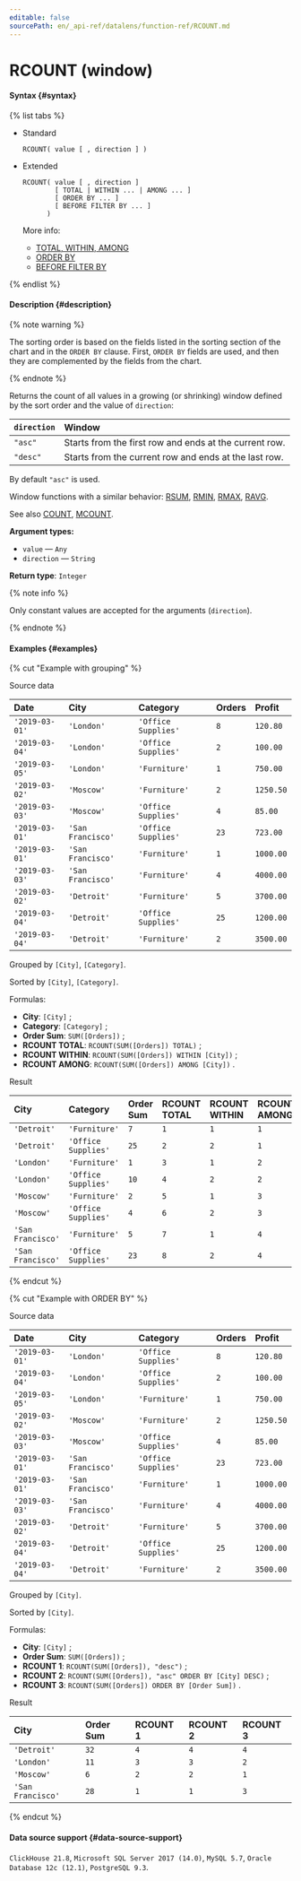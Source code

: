 ```yaml
---
editable: false
sourcePath: en/_api-ref/datalens/function-ref/RCOUNT.md
---
```


# RCOUNT (window)



#### Syntax {#syntax}

{% list tabs %}

- Standard

  ```
  RCOUNT( value [ , direction ] )
  ```

- Extended

  ```
  RCOUNT( value [ , direction ]
          [ TOTAL | WITHIN ... | AMONG ... ]
          [ ORDER BY ... ]
          [ BEFORE FILTER BY ... ]
        )
  ```

  More info:
  - [TOTAL, WITHIN, AMONG](window-functions.md#syntax-grouping)
  - [ORDER BY](window-functions.md#syntax-order-by)
  - [BEFORE FILTER BY](window-functions.md#syntax-before-filter-by)

{% endlist %}

#### Description {#description}

{% note warning %}

The sorting order is based on the fields listed in the sorting section of the chart and in the `ORDER BY` clause. First, `ORDER BY` fields are used, and then they are complemented by the fields from the chart.

{% endnote %}

Returns the count of all values in a growing (or shrinking) window defined by the sort order and the value of `direction`:

| `direction`   | Window                                                 |
|:--------------|:-------------------------------------------------------|
| `"asc"`       | Starts from the first row and ends at the current row. |
| `"desc"`      | Starts from the current row and ends at the last row.  |

By default `"asc"` is used.


Window functions with a similar behavior: [RSUM](RSUM.md), [RMIN](RMIN.md), [RMAX](RMAX.md), [RAVG](RAVG.md).

See also [COUNT](COUNT.md), [MCOUNT](MCOUNT.md).

**Argument types:**
- `value` — `Any`
- `direction` — `String`


**Return type**: `Integer`

{% note info %}

Only constant values are accepted for the arguments (`direction`).

{% endnote %}


#### Examples {#examples}

{% cut "Example with grouping" %}


Source data

| **Date**       | **City**          | **Category**        | **Orders**   | **Profit**   |
|:---------------|:------------------|:--------------------|:-------------|:-------------|
| `'2019-03-01'` | `'London'`        | `'Office Supplies'` | `8`          | `120.80`     |
| `'2019-03-04'` | `'London'`        | `'Office Supplies'` | `2`          | `100.00`     |
| `'2019-03-05'` | `'London'`        | `'Furniture'`       | `1`          | `750.00`     |
| `'2019-03-02'` | `'Moscow'`        | `'Furniture'`       | `2`          | `1250.50`    |
| `'2019-03-03'` | `'Moscow'`        | `'Office Supplies'` | `4`          | `85.00`      |
| `'2019-03-01'` | `'San Francisco'` | `'Office Supplies'` | `23`         | `723.00`     |
| `'2019-03-01'` | `'San Francisco'` | `'Furniture'`       | `1`          | `1000.00`    |
| `'2019-03-03'` | `'San Francisco'` | `'Furniture'`       | `4`          | `4000.00`    |
| `'2019-03-02'` | `'Detroit'`       | `'Furniture'`       | `5`          | `3700.00`    |
| `'2019-03-04'` | `'Detroit'`       | `'Office Supplies'` | `25`         | `1200.00`    |
| `'2019-03-04'` | `'Detroit'`       | `'Furniture'`       | `2`          | `3500.00`    |

Grouped by `[City]`, `[Category]`.

Sorted by `[City]`, `[Category]`.

Formulas:

- **City**: `[City]` ;
- **Category**: `[Category]` ;
- **Order Sum**: `SUM([Orders])` ;
- **RCOUNT TOTAL**: `RCOUNT(SUM([Orders]) TOTAL)` ;
- **RCOUNT WITHIN**: `RCOUNT(SUM([Orders]) WITHIN [City])` ;
- **RCOUNT AMONG**: `RCOUNT(SUM([Orders]) AMONG [City])` .


Result

| **City**          | **Category**        | **Order Sum**   | **RCOUNT TOTAL**   | **RCOUNT WITHIN**   | **RCOUNT AMONG**   |
|:------------------|:--------------------|:----------------|:-------------------|:--------------------|:-------------------|
| `'Detroit'`       | `'Furniture'`       | `7`             | `1`                | `1`                 | `1`                |
| `'Detroit'`       | `'Office Supplies'` | `25`            | `2`                | `2`                 | `1`                |
| `'London'`        | `'Furniture'`       | `1`             | `3`                | `1`                 | `2`                |
| `'London'`        | `'Office Supplies'` | `10`            | `4`                | `2`                 | `2`                |
| `'Moscow'`        | `'Furniture'`       | `2`             | `5`                | `1`                 | `3`                |
| `'Moscow'`        | `'Office Supplies'` | `4`             | `6`                | `2`                 | `3`                |
| `'San Francisco'` | `'Furniture'`       | `5`             | `7`                | `1`                 | `4`                |
| `'San Francisco'` | `'Office Supplies'` | `23`            | `8`                | `2`                 | `4`                |

{% endcut %}

{% cut "Example with ORDER BY" %}


Source data

| **Date**       | **City**          | **Category**        | **Orders**   | **Profit**   |
|:---------------|:------------------|:--------------------|:-------------|:-------------|
| `'2019-03-01'` | `'London'`        | `'Office Supplies'` | `8`          | `120.80`     |
| `'2019-03-04'` | `'London'`        | `'Office Supplies'` | `2`          | `100.00`     |
| `'2019-03-05'` | `'London'`        | `'Furniture'`       | `1`          | `750.00`     |
| `'2019-03-02'` | `'Moscow'`        | `'Furniture'`       | `2`          | `1250.50`    |
| `'2019-03-03'` | `'Moscow'`        | `'Office Supplies'` | `4`          | `85.00`      |
| `'2019-03-01'` | `'San Francisco'` | `'Office Supplies'` | `23`         | `723.00`     |
| `'2019-03-01'` | `'San Francisco'` | `'Furniture'`       | `1`          | `1000.00`    |
| `'2019-03-03'` | `'San Francisco'` | `'Furniture'`       | `4`          | `4000.00`    |
| `'2019-03-02'` | `'Detroit'`       | `'Furniture'`       | `5`          | `3700.00`    |
| `'2019-03-04'` | `'Detroit'`       | `'Office Supplies'` | `25`         | `1200.00`    |
| `'2019-03-04'` | `'Detroit'`       | `'Furniture'`       | `2`          | `3500.00`    |

Grouped by `[City]`.

Sorted by `[City]`.

Formulas:

- **City**: `[City]` ;
- **Order Sum**: `SUM([Orders])` ;
- **RCOUNT 1**: `RCOUNT(SUM([Orders]), "desc")` ;
- **RCOUNT 2**: `RCOUNT(SUM([Orders]), "asc" ORDER BY [City] DESC)` ;
- **RCOUNT 3**: `RCOUNT(SUM([Orders]) ORDER BY [Order Sum])` .


Result

| **City**          | **Order Sum**   | **RCOUNT 1**   | **RCOUNT 2**   | **RCOUNT 3**   |
|:------------------|:----------------|:---------------|:---------------|:---------------|
| `'Detroit'`       | `32`            | `4`            | `4`            | `4`            |
| `'London'`        | `11`            | `3`            | `3`            | `2`            |
| `'Moscow'`        | `6`             | `2`            | `2`            | `1`            |
| `'San Francisco'` | `28`            | `1`            | `1`            | `3`            |

{% endcut %}


#### Data source support {#data-source-support}

`ClickHouse 21.8`, `Microsoft SQL Server 2017 (14.0)`, `MySQL 5.7`, `Oracle Database 12c (12.1)`, `PostgreSQL 9.3`.
